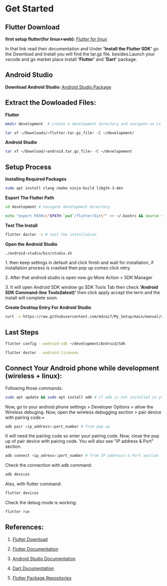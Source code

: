 # Get Started
## Flutter Download
<b>first setup flutter(for linux+web): </b><a href='https://docs.flutter.dev/get-started/install/linux/web'>Flutter for linux</a>
<p>In that link read their documentation and Under <b>'Install the Flutter SDK'</b> go the Download and Install you will find the tar.gz file. besides.Launch your vscode and go market place install <b>'Flutter'</b> and <b>'Dart'</b> package.
</p>

## Android Studio
<b>Download Android Studio: </b><a href='https://developer.android.com/studio/index.html
'>Android Studio Package</a>

## Extract the Dowloaded Files:

<b>Flutter</b>

```bash
mkdir development  # create a development directory and navigate on it
```

```bash
tar xf ~/Downloads/<flutter.tar.gz_file> -C ~/development/
```
<b>Android Studio</b>
```bash
tar xf ~/Download/<android.tar.gz_file> -C ~/developement
```

## Setup Process

<b>Installing Required Packages</b>
```bash
sudo apt install clang cmake ninja-build libgtk-3-dev
```
<b>Export The Flutter Path</b>

```bash
cd development # navigate development directory
```

```bash
echo "export PATH=\"$PATH:`pwd`/flutter/bin\"" >> ~/.bashrc && source ~/.bashrc # change user to your user name and make sure you extract your tar.gz files on development directroy 
```

<b>Test The Install</b>

```bash
flutter doctor -v # test the installation
```

<b>Open the Android Studio</b>

```bash
./android-studio/bin/studio.sh
```
<p>1. then keep settings in default and click finish and wait for installation, if installation process is crashed then pop up comes click retry.</p>
<p>2. After that android studio is open now go More Action > SDK Manager</p>
<p>3. It will open Android SDK window go SDK Tools Tab then check <b>'Android SDK Command-line Tools(latest)'</b> then click apply accept the term and the install will complete soon.</p>

<b>Create Desktop Entry For Android Studio</b>

```bash
curl -s https://raw.githubusercontent.com/mdzaif/My_Setup/main/manual/dart_flutter/android-studio.desktop.entry > ~/.local/share/applications/android-studio.desktop && u=$(whoami) && sed -i "s/user/${u}/g" ~/.local/share/applications/android-studio.desktop
```

## Last Steps

```bash
flutter config --android-sdk ~/development/Android/Sdk
```
```bash
flutter doctor --android-licenses
```

## Connect Your Android phone while development (wireless + linux):

Following those commands:

```bash
sudo apt update && sudo apt install adb # if adb is not installed in your linux machine
```

Now, go to your android phone settings > Developer Options > allow the Wireless debuging. Now, open the wireless debugging section > pair device with pairing code.•

```bash
adb pair <ip_address>:port_number # from pop up
```
It will need the pairing code so enter your pairing code. Now, close the pop up of pair device with pairing code. You will also see "IP address & Port" section.

```bash
adb connect <ip_adress>:port_number # from IP addresss & Port section
```

Check the connection with adb command:

```bash
adb devices
```
Also, with flutter command:

```bash
flutter devices
```
Check the debug mode is working:

```bash
flutter run
```

## References:

1. <a href='https://docs.flutter.dev/get-started/install'> Flutter Download </a><br>

2. <a href='https://docs.flutter.dev/'> Flutter Documentation </a><br>

3. <a href='https://developer.android.com/studio/index.html'> Android Studio Documentation</a><br>

4. <a href='https://dart.dev/language'> Dart Documentation </a>

5. <a href='https://pub.dev/'> Flutter Package Repositories</a>
